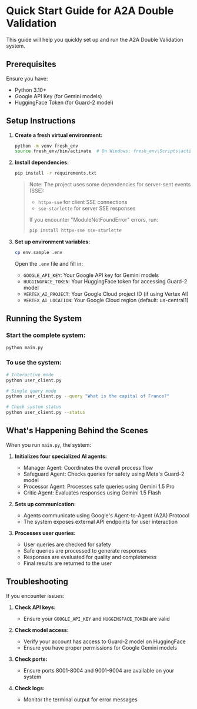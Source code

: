 # Quick Start Guide for A2A Double Validation

This guide will help you quickly set up and run the A2A Double Validation system.

## Prerequisites

Ensure you have:
- Python 3.10+
- Google API Key (for Gemini models)
- HuggingFace Token (for Guard-2 model)

## Setup Instructions

1. **Create a fresh virtual environment:**
   ```bash
   python -m venv fresh_env
   source fresh_env/bin/activate  # On Windows: fresh_env\Scripts\activate
   ```

2. **Install dependencies:**
   ```bash
   pip install -r requirements.txt
   ```
   
   > Note: The project uses some dependencies for server-sent events (SSE):
   > - `httpx-sse` for client SSE connections
   > - `sse-starlette` for server SSE responses
   >
   > If you encounter "ModuleNotFoundError" errors, run:
   > ```bash
   > pip install httpx-sse sse-starlette
   > ```

3. **Set up environment variables:**
   ```bash
   cp env.sample .env
   ```
   
   Open the `.env` file and fill in:
   - `GOOGLE_API_KEY`: Your Google API key for Gemini models
   - `HUGGINGFACE_TOKEN`: Your HuggingFace token for accessing Guard-2 model
   - `VERTEX_AI_PROJECT`: Your Google Cloud project ID (if using Vertex AI)
   - `VERTEX_AI_LOCATION`: Your Google Cloud region (default: us-central1)

## Running the System

### Start the complete system:
```bash
python main.py
```

### To use the system:
```bash
# Interactive mode
python user_client.py

# Single query mode
python user_client.py --query "What is the capital of France?"

# Check system status
python user_client.py --status
```

## What's Happening Behind the Scenes

When you run `main.py`, the system:

1. **Initializes four specialized AI agents:**
   - Manager Agent: Coordinates the overall process flow
   - Safeguard Agent: Checks queries for safety using Meta's Guard-2 model
   - Processor Agent: Processes safe queries using Gemini 1.5 Pro
   - Critic Agent: Evaluates responses using Gemini 1.5 Flash

2. **Sets up communication:**
   - Agents communicate using Google's Agent-to-Agent (A2A) Protocol
   - The system exposes external API endpoints for user interaction

3. **Processes user queries:**
   - User queries are checked for safety
   - Safe queries are processed to generate responses
   - Responses are evaluated for quality and completeness
   - Final results are returned to the user

## Troubleshooting

If you encounter issues:

1. **Check API keys:**
   - Ensure your `GOOGLE_API_KEY` and `HUGGINGFACE_TOKEN` are valid

2. **Check model access:**
   - Verify your account has access to Guard-2 model on HuggingFace
   - Ensure you have proper permissions for Google Gemini models

3. **Check ports:**
   - Ensure ports 8001-8004 and 9001-9004 are available on your system

4. **Check logs:**
   - Monitor the terminal output for error messages 
